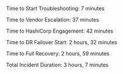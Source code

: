 Time to Start Troubleshooting: 7 minutes

Time to Vendor Escalation: 37 minutes

Time to HashiCorp Engagement: 42 minutes

Time to DR Failover Start: 2 hours, 32 minutes

Time to Full Recovery: 2 hours, 59 minutes

Total Incident Duration: 3 hours, 7 minutes
